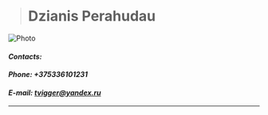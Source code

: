  > # __Dzianis Perahudau__

![Photo](https://i.ibb.co/tJbS2DV/IMG-20220824-085738999999.jpg)

#### ***Contacts:***

#### *Phone: +375336101231*

#### *E-mail: tvigger@yandex.ru*

***